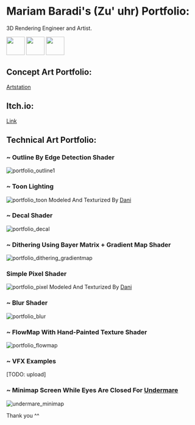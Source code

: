 # Mariam Baradi's (Zu' uhr) Portfolio:
3D Rendering Engineer and Artist. 

<img src="https://simpleicons.org/icons/adobephotoshop.svg" height="48" color="#b5e853">   <img src="https://simpleicons.org/icons/unity.svg" height="48">   <img src="https://simpleicons.org/icons/webgl.svg" height="48">   

## Concept Art Portfolio:
[Artstation](https://www.artstation.com/zuuhr)

## Itch.io:
[Link](https://zuuhr.itch.io/)

## Technical Art Portfolio:

### ~ Outline By Edge Detection Shader
![portfolio_outline1](https://user-images.githubusercontent.com/43469859/156893586-81d2244e-4633-4823-8df4-e6a42aa8305b.gif)


### ~ Toon Lighting
![portfolio_toon](https://user-images.githubusercontent.com/43469859/156895344-2219d9ca-07b3-40e6-85ec-e116fdf0f7ba.gif)
Modeled And Texturized By [Dani](https://twitter.com/brenlli_dev)


### ~ Decal Shader
![portfolio_decal](https://user-images.githubusercontent.com/43469859/156894142-7ec7f324-ac45-4bb6-9bb1-9f0b232377ee.gif)


### ~ Dithering Using Bayer Matrix + Gradient Map Shader
![portfolio_dithering_gradientmap](https://user-images.githubusercontent.com/43469859/156894339-59887557-e997-48aa-bb3b-30d2ab013a5b.png)


### Simple Pixel Shader
![portfolio_pixel](https://user-images.githubusercontent.com/43469859/156895726-67b5c135-7828-4809-a92f-3af68e590275.gif)
Modeled And Texturized By [Dani](https://twitter.com/brenlli_dev)

### ~ Blur Shader
![portfolio_blur](https://user-images.githubusercontent.com/43469859/156894727-e16aaf48-8ca7-4b51-872d-e35a830d0563.png)


### ~ FlowMap With Hand-Painted Texture Shader
![portfolio_flowmap](https://user-images.githubusercontent.com/43469859/156895845-ea57ee4f-4f6c-431e-a76b-ae3e34479254.gif)


### ~ VFX Examples
[TODO: upload]


### ~ Minimap Screen While Eyes Are Closed For [Undermare](https://zuuhr.itch.io/undermare)
![undermare_minimap](https://user-images.githubusercontent.com/43469859/156894813-37208819-5ab9-4907-b6b4-ccaa88343696.gif)


Thank you ^^
